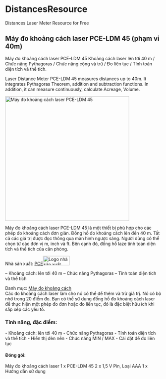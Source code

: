 # DistancesResource
Distances Laser Meter Resource for Free
<h2>Máy đo khoảng cách laser PCE-LDM 45 (phạm vi 40m)</h2>
Máy đo khoảng cách laser PCE-LDM 45 Khoảng cách laser lên tới 40 m / Chức năng Pythagoras / Chức năng cộng và trừ / Đo liên tục / Tính toán diện tích và thể tích.

Laser Distance Meter PCE-LDM 45 measures distances up to 40m. It integrates Pythagoras Theorem, addition and subtraction functions. In addition, it can measure continuously, calculate Acreage, Volume.

<img class="aligncenter size-medium wp-image-15263" src="https://tktech.vn/wp-content/uploads/2019/03/PCE-LDM-45-400x400.jpg" alt="Máy đo khoảng cách laser PCE-LDM 45" width="400" height="400" />

Máy đo khoảng cách laser PCE-LDM 45 là một thiết bị phù hợp cho các phép đo khoảng cách đơn giản. Đồng hồ đo khoảng cách lên đến 40 m. Tất cả các giá trị được đọc thông qua màn hình ngược sáng. Người dùng có thể chọn từ các đơn vị m, inch và ft. Bên cạnh đó, đồng hồ laze tính toán diện tích và thể tích của căn phòng.

<span class="yith-wcbr-brands">Nhà sản xuất: <a href="https://tktech.vn/nha-san-xuat/pce/" rel="tag">PCE</a></span><span class="yith-wcbr-brands-logo"><a href="https://tktech.vn/nha-san-xuat/pce/"><img class="attachment-yith_wcbr_logo_size size-yith_wcbr_logo_size" src="https://tktech.vn/wp-content/uploads/2019/03/pce-instrumentslogo-86x30.png" sizes="(max-width: 86px) 100vw, 86px" srcset="https://tktech.vn/wp-content/uploads/2019/03/pce-instrumentslogo-86x30.png 86w, https://tktech.vn/wp-content/uploads/2019/03/pce-instrumentslogo-172x60.png 172w, https://tktech.vn/wp-content/uploads/2019/03/pce-instrumentslogo-24x8.png 24w, https://tktech.vn/wp-content/uploads/2019/03/pce-instrumentslogo-36x13.png 36w, https://tktech.vn/wp-content/uploads/2019/03/pce-instrumentslogo-48x17.png 48w, https://tktech.vn/wp-content/uploads/2019/03/pce-instrumentslogo.png 250w" alt="Logo nhà sản xuất PCE" width="86" height="30" /></a></span>
<div class="product-short-description">

– Khoảng cách: lên tới 40 m
– Chức năng Pythagoras
– Tính toán diện tích và thể tích

</div>
<div class="product_meta"><span class="posted_in">Danh mục: <a href="https://tktech.vn/may-do-khoang-cach/" rel="tag">Máy đo khoảng cách</a></span></div>
Các đo khoảng cách laser làm cho nó có thể để thêm và trừ giá trị. Nó có bộ nhớ trong 20 điểm đo. Bạn có thể sử dụng đồng hồ đo khoảng cách laser để thực hiện một phép đo đơn hoặc đo liên tục, đó là đặc biệt hữu ích khi sắp xếp các yếu tố.
<h3>Tính năng, đặc điểm:</h3>
- Khoảng cách: lên tới 40 m
- Chức năng Pythagoras
- Tính toán diện tích và thể tích
- Hiển thị đèn nền
- Chức năng MIN / MAX
- Cài đặt để đo liên tục
<h4>Đóng gói:</h4>
Máy đo khoảng cách laser 1 x PCE-LDM 45
2 x 1,5 V Pin, Loại AAA
1 x Hướng dẫn sử dụng
